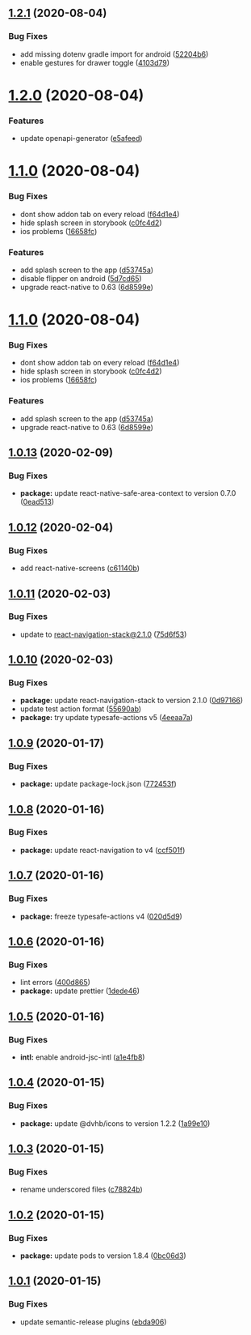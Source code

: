 ## [1.2.1](https://github.com/dvhb/react-native-template-dvhb/compare/v1.2.0...v1.2.1) (2020-08-04)


### Bug Fixes

* add missing dotenv gradle import for android ([52204b6](https://github.com/dvhb/react-native-template-dvhb/commit/52204b6da1ef06732880ce65d259703827cfc4da))
* enable gestures for drawer toggle ([4103d79](https://github.com/dvhb/react-native-template-dvhb/commit/4103d798f732a7ee30b4bb0250a5b1b22330baae))

# [1.2.0](https://github.com/dvhb/react-native-template-dvhb/compare/v1.1.0...v1.2.0) (2020-08-04)


### Features

* update openapi-generator ([e5afeed](https://github.com/dvhb/react-native-template-dvhb/commit/e5afeed0a78bbd87cf912340e3995473462ba3ed))

# [1.1.0](https://github.com/dvhb/react-native-template-dvhb/compare/v1.0.13...v1.1.0) (2020-08-04)


### Bug Fixes

* dont show addon tab on every reload ([f64d1e4](https://github.com/dvhb/react-native-template-dvhb/commit/f64d1e43c156c48344c2c3f3a69fbde6803a297b))
* hide splash screen in storybook ([c0fc4d2](https://github.com/dvhb/react-native-template-dvhb/commit/c0fc4d283bedc295699cf5d3b453bcbe85cf7158))
* ios problems ([16658fc](https://github.com/dvhb/react-native-template-dvhb/commit/16658fc1e7dfd9bc1ddadf9edc51a2339d4f6f86))


### Features

* add splash screen to the app ([d53745a](https://github.com/dvhb/react-native-template-dvhb/commit/d53745a4c5e9e5db41d91834c6159737076d80e5))
* disable flipper on android ([5d7cd65](https://github.com/dvhb/react-native-template-dvhb/commit/5d7cd651787173468c6261c2988c95d2a0d5111c))
* upgrade react-native to 0.63 ([6d8599e](https://github.com/dvhb/react-native-template-dvhb/commit/6d8599e91f3aa5caf3ed54798d713bf686546613))

# [1.1.0](https://github.com/dvhb/react-native-template-dvhb/compare/v1.0.13...v1.1.0) (2020-08-04)


### Bug Fixes

* dont show addon tab on every reload ([f64d1e4](https://github.com/dvhb/react-native-template-dvhb/commit/f64d1e43c156c48344c2c3f3a69fbde6803a297b))
* hide splash screen in storybook ([c0fc4d2](https://github.com/dvhb/react-native-template-dvhb/commit/c0fc4d283bedc295699cf5d3b453bcbe85cf7158))
* ios problems ([16658fc](https://github.com/dvhb/react-native-template-dvhb/commit/16658fc1e7dfd9bc1ddadf9edc51a2339d4f6f86))


### Features

* add splash screen to the app ([d53745a](https://github.com/dvhb/react-native-template-dvhb/commit/d53745a4c5e9e5db41d91834c6159737076d80e5))
* upgrade react-native to 0.63 ([6d8599e](https://github.com/dvhb/react-native-template-dvhb/commit/6d8599e91f3aa5caf3ed54798d713bf686546613))

## [1.0.13](https://github.com/dvhb/react-native-template-dvhb/compare/v1.0.12...v1.0.13) (2020-02-09)


### Bug Fixes

* **package:** update react-native-safe-area-context to version 0.7.0 ([0ead513](https://github.com/dvhb/react-native-template-dvhb/commit/0ead513cdcbd6962709646123ed57e51c9b716f4))

## [1.0.12](https://github.com/dvhb/react-native-template-dvhb/compare/v1.0.11...v1.0.12) (2020-02-04)


### Bug Fixes

* add react-native-screens ([c61140b](https://github.com/dvhb/react-native-template-dvhb/commit/c61140bae66a208249f50e6a76b8730c1e56b15d))

## [1.0.11](https://github.com/dvhb/react-native-template-dvhb/compare/v1.0.10...v1.0.11) (2020-02-03)


### Bug Fixes

* update to react-navigation-stack@2.1.0 ([75d6f53](https://github.com/dvhb/react-native-template-dvhb/commit/75d6f531bd3e4c5b3eb11396bfc8a86f7c4af6d6))

## [1.0.10](https://github.com/dvhb/react-native-template-dvhb/compare/v1.0.9...v1.0.10) (2020-02-03)


### Bug Fixes

* **package:** update react-navigation-stack to version 2.1.0 ([0d97166](https://github.com/dvhb/react-native-template-dvhb/commit/0d97166767de2a3878d68279e4e0c0618b59c6ad))
* update test action format ([55690ab](https://github.com/dvhb/react-native-template-dvhb/commit/55690ab4b5e707e59599d23c87b3212db24c12a1))
* **package:** try update typesafe-actions v5 ([4eeaa7a](https://github.com/dvhb/react-native-template-dvhb/commit/4eeaa7a5eddd60af38a732c3331140d19024c6a0))

## [1.0.9](https://github.com/dvhb/react-native-template-dvhb/compare/v1.0.8...v1.0.9) (2020-01-17)


### Bug Fixes

* **package:** update package-lock.json ([772453f](https://github.com/dvhb/react-native-template-dvhb/commit/772453f20c4c5168baddf3c1add7e42899eab389))

## [1.0.8](https://github.com/dvhb/react-native-template-dvhb/compare/v1.0.7...v1.0.8) (2020-01-16)


### Bug Fixes

* **package:** update react-navigation to v4 ([ccf501f](https://github.com/dvhb/react-native-template-dvhb/commit/ccf501fdc44a85cd3acdbff7dc1eac67d26be8e1))

## [1.0.7](https://github.com/dvhb/react-native-template-dvhb/compare/v1.0.6...v1.0.7) (2020-01-16)


### Bug Fixes

* **package:** freeze typesafe-actions v4 ([020d5d9](https://github.com/dvhb/react-native-template-dvhb/commit/020d5d971dd5200d0c1081d96285ba4cbdfcc7a1))

## [1.0.6](https://github.com/dvhb/react-native-template-dvhb/compare/v1.0.5...v1.0.6) (2020-01-16)


### Bug Fixes

* lint errors ([400d865](https://github.com/dvhb/react-native-template-dvhb/commit/400d86560917bbeca5962e523e73e8e3261f98da))
* **package:** update prettier ([1dede46](https://github.com/dvhb/react-native-template-dvhb/commit/1dede466a1740f61412f81ad0d183632d8e284c1))

## [1.0.5](https://github.com/dvhb/react-native-template-dvhb/compare/v1.0.4...v1.0.5) (2020-01-16)


### Bug Fixes

* **intl:** enable android-jsc-intl ([a1e4fb8](https://github.com/dvhb/react-native-template-dvhb/commit/a1e4fb8434a88f74415d1bc5d7bd6bb3cad8fce5))

## [1.0.4](https://github.com/dvhb/react-native-template-dvhb/compare/v1.0.3...v1.0.4) (2020-01-15)


### Bug Fixes

* **package:** update @dvhb/icons to version 1.2.2 ([1a99e10](https://github.com/dvhb/react-native-template-dvhb/commit/1a99e10e6f7a361755c1624554d7978c4e62ef13))

## [1.0.3](https://github.com/dvhb/react-native-template-dvhb/compare/v1.0.2...v1.0.3) (2020-01-15)


### Bug Fixes

* rename underscored files ([c78824b](https://github.com/dvhb/react-native-template-dvhb/commit/c78824b73350951d6a6c83b9da16fd255aa6b09f))

## [1.0.2](https://github.com/dvhb/react-native-template-dvhb/compare/v1.0.1...v1.0.2) (2020-01-15)


### Bug Fixes

* **package:** update pods to version 1.8.4 ([0bc06d3](https://github.com/dvhb/react-native-template-dvhb/commit/0bc06d30add1ca3741b4f07c97d27bac4cffa4b0))

## [1.0.1](https://github.com/dvhb/react-native-template-dvhb/compare/v1.0.0...v1.0.1) (2020-01-15)


### Bug Fixes

* update semantic-release plugins ([ebda906](https://github.com/dvhb/react-native-template-dvhb/commit/ebda906d0896adcf0cd09c961628114f4ad0e919))
